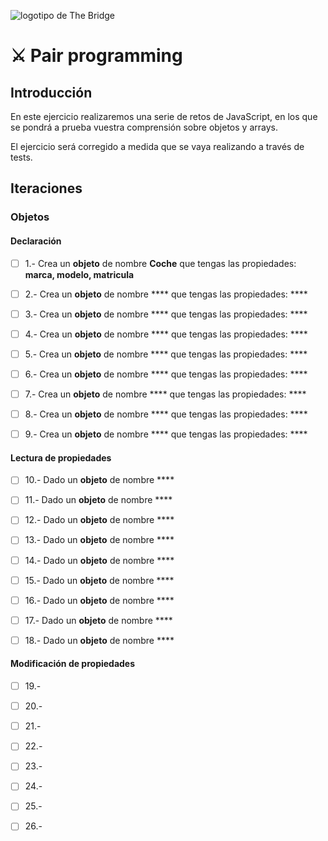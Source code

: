 ![logotipo de The Bridge](https://user-images.githubusercontent.com/27650532/77754601-e8365180-702b-11ea-8bed-5bc14a43f869.png  "logotipo de The Bridge")

# :crossed_swords: Pair programming #

## Introducción ##
En este ejercicio realizaremos una serie de retos de JavaScript, en los que se pondrá a prueba vuestra comprensión sobre objetos y arrays.

El ejercicio será corregido a medida que se vaya realizando a través de tests.

## Iteraciones ##

### Objetos ###

#### Declaración ####

- [ ] 1.- Crea un **objeto** de nombre **Coche** que tengas las propiedades: **marca, modelo, matricula**

- [ ] 2.- Crea un **objeto** de nombre **** que tengas las propiedades: ****

- [ ] 3.- Crea un **objeto** de nombre **** que tengas las propiedades: ****

- [ ] 4.- Crea un **objeto** de nombre **** que tengas las propiedades: ****

- [ ] 5.- Crea un **objeto** de nombre **** que tengas las propiedades: ****

- [ ] 6.- Crea un **objeto** de nombre **** que tengas las propiedades: ****

- [ ] 7.- Crea un **objeto** de nombre **** que tengas las propiedades: ****

- [ ] 8.- Crea un **objeto** de nombre **** que tengas las propiedades: ****

- [ ] 9.- Crea un **objeto** de nombre **** que tengas las propiedades: ****

#### Lectura de propiedades ####

- [ ] 10.- Dado un **objeto** de nombre **** 

- [ ] 11.- Dado un **objeto** de nombre **** 

- [ ] 12.- Dado un **objeto** de nombre **** 

- [ ] 13.- Dado un **objeto** de nombre **** 

- [ ] 14.- Dado un **objeto** de nombre **** 

- [ ] 15.- Dado un **objeto** de nombre **** 

- [ ] 16.- Dado un **objeto** de nombre **** 

- [ ] 17.- Dado un **objeto** de nombre **** 

- [ ] 18.- Dado un **objeto** de nombre **** 

#### Modificación de propiedades ####

- [ ] 19.- 

- [ ] 20.- 

- [ ] 21.- 

- [ ] 22.- 

- [ ] 23.- 

- [ ] 24.- 

- [ ] 25.- 

- [ ] 26.- 

